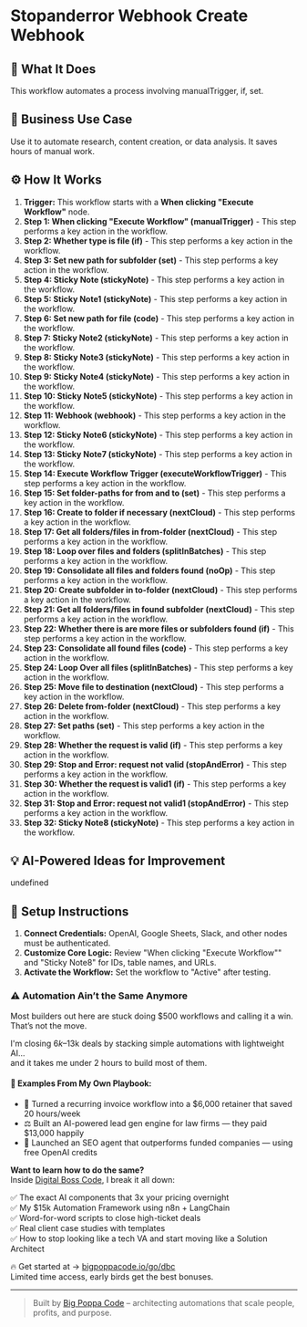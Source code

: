 # Stopanderror Webhook Create Webhook

## 🚀 What It Does
This workflow automates a process involving manualTrigger, if, set.

## 💼 Business Use Case
Use it to automate research, content creation, or data analysis. It saves hours of manual work.

## ⚙️ How It Works
1.  **Trigger:** This workflow starts with a **When clicking "Execute Workflow"** node.
2. **Step 1: When clicking "Execute Workflow" (manualTrigger)** - This step performs a key action in the workflow.
3. **Step 2: Whether type is file (if)** - This step performs a key action in the workflow.
4. **Step 3: Set new path for subfolder (set)** - This step performs a key action in the workflow.
5. **Step 4: Sticky Note (stickyNote)** - This step performs a key action in the workflow.
6. **Step 5: Sticky Note1 (stickyNote)** - This step performs a key action in the workflow.
7. **Step 6: Set new path for file (code)** - This step performs a key action in the workflow.
8. **Step 7: Sticky Note2 (stickyNote)** - This step performs a key action in the workflow.
9. **Step 8: Sticky Note3 (stickyNote)** - This step performs a key action in the workflow.
10. **Step 9: Sticky Note4 (stickyNote)** - This step performs a key action in the workflow.
11. **Step 10: Sticky Note5 (stickyNote)** - This step performs a key action in the workflow.
12. **Step 11: Webhook (webhook)** - This step performs a key action in the workflow.
13. **Step 12: Sticky Note6 (stickyNote)** - This step performs a key action in the workflow.
14. **Step 13: Sticky Note7 (stickyNote)** - This step performs a key action in the workflow.
15. **Step 14: Execute Workflow Trigger (executeWorkflowTrigger)** - This step performs a key action in the workflow.
16. **Step 15: Set folder-paths for from and to (set)** - This step performs a key action in the workflow.
17. **Step 16: Create to folder if necessary (nextCloud)** - This step performs a key action in the workflow.
18. **Step 17: Get all folders/files in from-folder (nextCloud)** - This step performs a key action in the workflow.
19. **Step 18: Loop over files and folders (splitInBatches)** - This step performs a key action in the workflow.
20. **Step 19: Consolidate all files and folders found (noOp)** - This step performs a key action in the workflow.
21. **Step 20: Create subfolder in to-folder (nextCloud)** - This step performs a key action in the workflow.
22. **Step 21: Get all folders/files in found subfolder (nextCloud)** - This step performs a key action in the workflow.
23. **Step 22: Whether there is are more files or subfolders found (if)** - This step performs a key action in the workflow.
24. **Step 23: Consolidate all found files (code)** - This step performs a key action in the workflow.
25. **Step 24: Loop Over all files (splitInBatches)** - This step performs a key action in the workflow.
26. **Step 25: Move file to destination (nextCloud)** - This step performs a key action in the workflow.
27. **Step 26: Delete from-folder (nextCloud)** - This step performs a key action in the workflow.
28. **Step 27: Set paths (set)** - This step performs a key action in the workflow.
29. **Step 28: Whether the request is valid (if)** - This step performs a key action in the workflow.
30. **Step 29: Stop and Error: request not valid (stopAndError)** - This step performs a key action in the workflow.
31. **Step 30: Whether the request is valid1 (if)** - This step performs a key action in the workflow.
32. **Step 31: Stop and Error: request not valid1 (stopAndError)** - This step performs a key action in the workflow.
33. **Step 32: Sticky Note8 (stickyNote)** - This step performs a key action in the workflow.

## 💡 AI-Powered Ideas for Improvement
undefined

## 🔧 Setup Instructions
1. **Connect Credentials:** OpenAI, Google Sheets, Slack, and other nodes must be authenticated.
2. **Customize Core Logic:** Review "When clicking "Execute Workflow"" and "Sticky Note8" for IDs, table names, and URLs.
3. **Activate the Workflow:** Set the workflow to "Active" after testing.

### ⚠️ Automation Ain’t the Same Anymore

Most builders out here are stuck doing $500 workflows and calling it a win.  
That’s not the move.  

I'm closing $6k–$13k deals by stacking simple automations with lightweight AI...  
and it takes me under 2 hours to build most of them.

#### 🧠 Examples From My Own Playbook:
- 🔁 Turned a recurring invoice workflow into a $6,000 retainer that saved 20 hours/week  
- ⚖️ Built an AI-powered lead gen engine for law firms — they paid $13,000 happily  
- 🚀 Launched an SEO agent that outperforms funded companies — using free OpenAI credits  

**Want to learn how to do the same?**  
Inside [Digital Boss Code](https://bigpoppacode.io/go/dbc), I break it all down:

✅ The exact AI components that 3x your pricing overnight  
✅ My $15k Automation Framework using n8n + LangChain  
✅ Word-for-word scripts to close high-ticket deals  
✅ Real client case studies with templates  
✅ How to stop looking like a tech VA and start moving like a Solution Architect  

🔥 Get started at → [bigpoppacode.io/go/dbc](https://bigpoppacode.io/go/dbc)  
Limited time access, early birds get the best bonuses.

---
> Built by [Big Poppa Code](https://bigpoppacode.io) – architecting automations that scale people, profits, and purpose.
